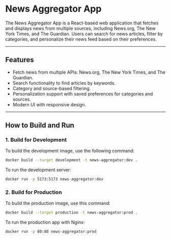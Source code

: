# News Aggregator App

The News Aggregator App is a React-based web application that fetches and displays news from multiple sources, including News.org, The New York Times, and The Guardian. Users can search for news articles, filter by categories, and personalize their news feed based on their preferences.

---

## Features

- Fetch news from multiple APIs: News.org, The New York Times, and The Guardian.
- Search functionality to find articles by keywords.
- Category and source-based filtering.
- Personalization support with saved preferences for categories and sources.
- Modern UI with responsive design.

---

## How to Build and Run

### 1. **Build for Development**

To build the development image, use the following command:

```bash
docker build --target development -t news-aggregator:dev .
```

To run the development server:

```bash
docker run -p 5173:5173 news-aggregator:dev
```

### 2. **Build for Production**

To build the production image, use this command:

```bash
docker build --target production -t news-aggregator:prod .
```

To run the production app with Nginx:

```bash
docker run -p 80:80 news-aggregator:prod
```





